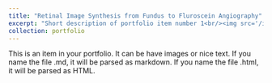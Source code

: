```yaml
---
title: "Retinal Image Synthesis from Fundus to Fluroscein Angiography"
excerpt: "Short description of portfolio item number 1<br/><img src='/images/cellcalcium.png'>"
collection: portfolio
---
```


This is an item in your portfolio. It can be have images or nice text. If you name the file .md, it will be parsed as markdown. If you name the file .html, it will be parsed as HTML. 
